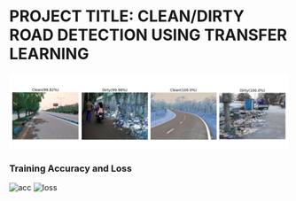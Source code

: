 # PROJECT TITLE: CLEAN/DIRTY ROAD DETECTION USING TRANSFER LEARNING

![Alt text](https://github.com/FaizalKarim280280/Clean-Dirty-Road-Classifier/blob/main/Plots/prediction_result.png)


### Training Accuracy and Loss 
![acc](https://user-images.githubusercontent.com/79277882/135721088-ff910033-c625-435e-8a61-ed57e685e3fa.png)
![loss](https://user-images.githubusercontent.com/79277882/135721115-5ba27aef-fbae-4b35-b0fa-5a3c0ad9ff8c.png)
